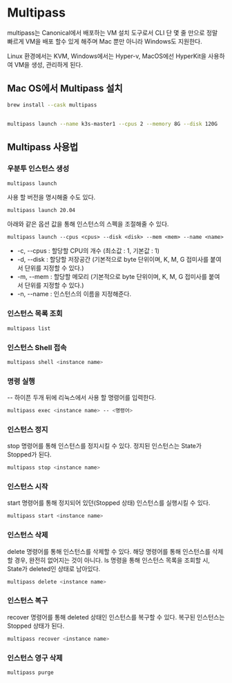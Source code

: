 # Multipass

multipass는 Canonical에서 배포하는 VM 설치 도구로서 CLI 단 몇 줄 만으로 정말 빠르게 VM을 배포 할수 있게 해주며
Mac 뿐만 아니라 Windows도 지원한다.

Linux 환경에서는 KVM, Windows에서는 Hyper-v, MacOS에선 HyperKit을 사용하여 VM을 생성, 관리하게 된다.

## Mac OS에서 Multipass 설치

```sh
brew install --cask multipass
```

##

```sh
multipass launch --name k3s-master1 --cpus 2 --memory 8G --disk 120G
```

## Multipass 사용법

### 우분투 인스턴스 생성

```sh
multipass launch
```

사용 할 버전을 명시해줄 수도 있다.

```
multipass launch 20.04
```

아래와 같은 옵션 값을 통해 인스턴스의 스펙을 조절해줄 수 있다.

```
multipass launch --cpus <cpus> --disk <disk> --mem <mem> --name <name>
```

- -c, --cpus <cpus>: 할당할 CPU의 개수 (최소값 : 1, 기본값 : 1)
- -d, --disk <disk>: 할당할 저장공간 (기본적으로 byte 단위이며, K, M, G 접미사를 붙여서 단위를 지정할 수 있다.)
- -m, --mem <mem>: 할당할 메모리 (기본적으로 byte 단위이며, K, M, G 접미사를 붙여서 단위를 지정할 수 있다.)
- -n, --name <name>: 인스턴스의 이름을 지정해준다.

### 인스턴스 목록 조회

```sh
multipass list
```

### 인스턴스 Shell 접속

```sh
multipass shell <instance name>
```

### 명령 실행

-- 하이픈 두개 뒤에 리눅스에서 사용 할 명령어를 입력한다.

```sh
multipass exec <instance name> -- <명령어>
```

### 인스턴스 정지

stop 명령어를 통해 인스턴스를 정지시킬 수 있다. 정지된 인스턴스는 State가 Stopped가 된다.

```sh
multipass stop <instance name>
```

### 인스턴스 시작

start 명령어를 통해 정지되어 있던(Stopped 상태) 인스턴스를 실행시킬 수 있다.

```sh
multipass start <instance name>
```

### 인스턴스 삭제

delete 명령어를 통해 인스턴스를 삭제할 수 있다. 해당 명령어를 통해 인스턴스를 삭제할 경우, 완전히 없어지는 것이 아니다. ls 명령을 통해 인스턴스 목록을 조회할 시, State가 deleted인 상태로 남아있다.

```sh
multipass delete <instance name>
```

### 인스턴스 복구

recover 명령어를 통해 deleted 상태인 인스턴스를 복구할 수 있다. 복구된 인스턴스는 Stopped 상태가 된다.

```sh
multipass recover <instance name>
```

### 인스턴스 영구 삭제

```sh
multipass purge
```
